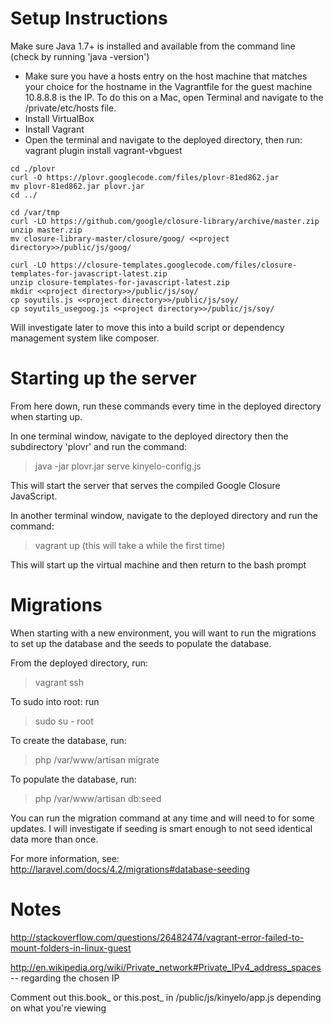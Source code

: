 
# Setup Instructions

Make sure Java 1.7+ is installed and available from the command line (check by running 'java -version')

- Make sure you have a hosts entry on the host machine that matches your choice for the hostname in the Vagrantfile for the guest machine
10.8.8.8 is the IP. To do this on a Mac, open Terminal and navigate to the /private/etc/hosts file.
- Install VirtualBox
- Install Vagrant
- Open the terminal and navigate to the deployed directory, then run: vagrant plugin install vagrant-vbguest
```
cd ./plovr
curl -O https://plovr.googlecode.com/files/plovr-81ed862.jar
mv plovr-81ed862.jar plovr.jar
cd ../

cd /var/tmp
curl -LO https://github.com/google/closure-library/archive/master.zip
unzip master.zip
mv closure-library-master/closure/goog/ <<project directory>>/public/js/goog/

curl -LO https://closure-templates.googlecode.com/files/closure-templates-for-javascript-latest.zip
unzip closure-templates-for-javascript-latest.zip
mkdir <<project directory>>/public/js/soy/
cp soyutils.js <<project directory>>/public/js/soy/
cp soyutils_usegoog.js <<project directory>>/public/js/soy/
```

Will investigate later to move this into a build script or dependency management system like composer.

# Starting up the server

From here down, run these commands every time in the deployed directory when starting up.

In one terminal window, navigate to the deployed directory then the subdirectory 'plovr' and run the command:

> java -jar plovr.jar serve kinyelo-config.js

This will start the server that serves the compiled Google Closure JavaScript.

In another terminal window, navigate to the deployed directory and run the command:

> vagrant up (this will take a while the first time)

This will start up the virtual machine and then return to the bash prompt


# Migrations

When starting with a new environment, you will want to run the migrations to set up the database and the seeds to
populate the database.  

From the deployed directory, run:

> vagrant ssh

To sudo into root: run

> sudo su - root

To create the database, run:

> php /var/www/artisan migrate

To populate the database, run:

> php /var/www/artisan db:seed

You can run the migration command at any time and will need to for some updates. I will investigate if seeding is
smart enough to not seed identical data more than once.

For more information, see: http://laravel.com/docs/4.2/migrations#database-seeding

# Notes

http://stackoverflow.com/questions/26482474/vagrant-error-failed-to-mount-folders-in-linux-guest

http://en.wikipedia.org/wiki/Private_network#Private_IPv4_address_spaces -- regarding the chosen IP

Comment out this.book_ or this.post_ in /public/js/kinyelo/app.js depending on what you're viewing
